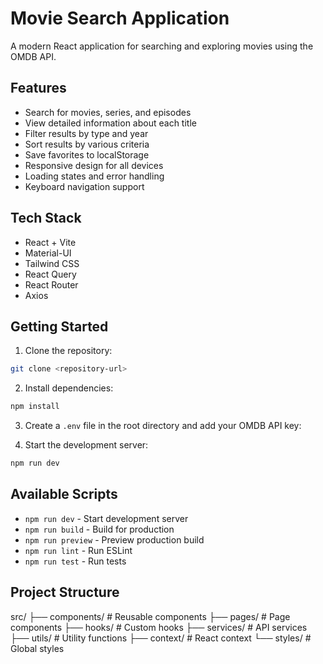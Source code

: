 # Movie Search Application

A modern React application for searching and exploring movies using the OMDB API.

## Features

- Search for movies, series, and episodes
- View detailed information about each title
- Filter results by type and year
- Sort results by various criteria
- Save favorites to localStorage
- Responsive design for all devices
- Loading states and error handling
- Keyboard navigation support

## Tech Stack

- React + Vite
- Material-UI
- Tailwind CSS
- React Query
- React Router
- Axios

## Getting Started

1. Clone the repository:
```bash
git clone <repository-url>
```

2. Install dependencies:
```bash
npm install
```

3. Create a `.env` file in the root directory and add your OMDB API key:


4. Start the development server:
```bash
npm run dev
```

## Available Scripts

- `npm run dev` - Start development server
- `npm run build` - Build for production
- `npm run preview` - Preview production build
- `npm run lint` - Run ESLint
- `npm run test` - Run tests

## Project Structure
src/
├── components/ # Reusable components
├── pages/ # Page components
├── hooks/ # Custom hooks
├── services/ # API services
├── utils/ # Utility functions
├── context/ # React context
└── styles/ # Global styles
